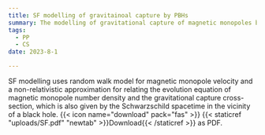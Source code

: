 ```yaml
---
title: SF modelling of gravitainoal capture by PBHs
summary: The modelling of gravitational capture of magnetic monopoles by Primordial Black Holes (PBHs)
tags:
  - PP
  - CS
date: 2023-8-1

---
```

SF modelling uses random walk model for magnetic monopole velocity and a non-relativistic approximation for relating the evolution equation of magnetic monopole number density and the gravitational capture cross-section, which is also given by the Schwarzschild spacetime in the vicinity of a black hole.
{{< icon name="download" pack="fas" >}} {{< staticref "uploads/SF.pdf" "newtab" >}}Download{{< /staticref >}} as PDF.